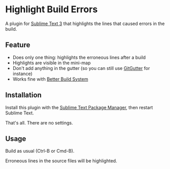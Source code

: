Highlight Build Errors
======================

A plugin for [Sublime Text 3](http://www.sublimetext.com/) that highlights the lines that caused errors in the build.

## Feature

* Does only one thing: highlights the erroneous lines after a build
* Highlights are visible in the mini-map
* Don't add anything in the gutter (so you can still use [GitGutter](https://sublime.wbond.net/packages/GitGutter) for instance)
* Works fine with [Better Build System](https://sublime.wbond.net/packages/Better%20Build%20System)

## Installation

Install this plugin with the [Sublime Text Package Manager](https://sublime.wbond.net/), then restart Sublime Text.

That's all. There are no settings.

## Usage

Build as usual (Ctrl-B or Cmd-B).

Erroneous lines in the source files will be highlighted.
